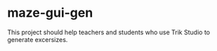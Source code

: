 # maze-gui-gen
This project should help teachers and students who use Trik Studio to generate excersizes.
